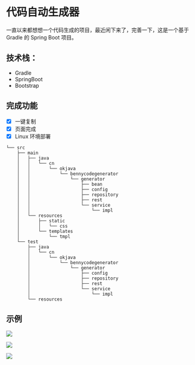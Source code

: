 # 代码自动生成器

一直以来都想想一个代码生成的项目，最近闲下来了，完善一下，这是一个基于 Gradle 的 Spring Boot 项目。

## 技术栈：

+ Gradle
+ SpringBoot
+ Bootstrap

## 完成功能

- [x] 一键复制
- [x] 页面完成
- [x] Linux 环境部署

```
└── src
    ├── main
    │   ├── java
    │   │   └── cn
    │   │       └── okjava
    │   │           └── bennycodegenerator
    │   │               └── generator
    │   │                   ├── bean
    │   │                   ├── config
    │   │                   ├── repository
    │   │                   ├── rest
    │   │                   └── service
    │   │                       └── impl
    │   └── resources
    │       ├── static
    │       │   └── css
    │       └── templates
    │           └── tmpl
    └── test
        ├── java
        │   └── cn
        │       └── okjava
        │           └── bennycodegenerator
        │               └── generator
        │                   ├── config
        │                   ├── repository
        │                   ├── rest
        │                   └── service
        │                       └── impl
        └── resources
```


## 示例

![](https://tva1.sinaimg.cn/large/006y8mN6ly1g723qyy38dj30v50nqq6k.jpg)

![](https://tva1.sinaimg.cn/large/006y8mN6ly1g723q44h88j30w40oy41d.jpg)

![](https://tva1.sinaimg.cn/large/006y8mN6ly1g7246ub2fej30u00wntd1.jpg)

